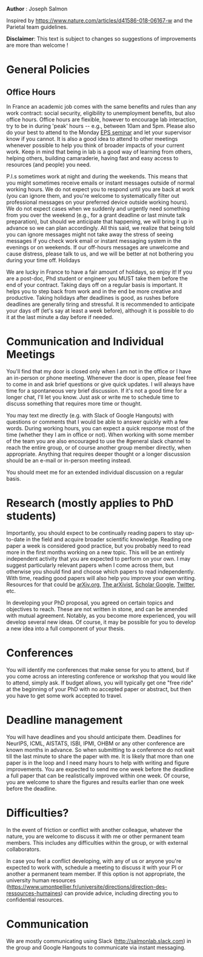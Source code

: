 **Author** : Joseph Salmon

Inspired by https://www.nature.com/articles/d41586-018-06167-w and the Parietal team guidelines.

**Disclaimer**:
This text is subject to changes so suggestions of improvements are more than welcome !


# General Policies

## Office Hours

In France an academic job comes with the same benefits and rules than any work contract: social security, eligibility to unemployment benefits, but also office hours. Office hours are flexible, however to encourage lab interaction, try to be in during 'peak' hours -- e.g., between 10am and 5pm. Please also do your best to attend to the Monday [EPS seminar](https://imag.edu.umontpellier.fr/seminaires/seminaires-eps/) and let your supervisor know if you cannot. It is also a good idea to attend to other meetings whenever possible to help you think of broader impacts of your current work. Keep in mind that being in lab is a good way of learning from others, helping others, building camaraderie, having fast and easy access to resources (and people) you need.

P.I.s sometimes work at night and during the weekends. This means that you might sometimes receive emails or instant messages outside of normal working hours. We do not expect you to respond until you are back at work (you can ignore them, and you're welcome to systematically filter out professional messages on your preferred device outside working hours). We do not expect cases when we suddenly and urgently need something from you over the weekend (e.g., for a grant deadline or last minute talk preparation), but should we anticipate that happening, we will bring it up in advance so we can plan accordingly. All this said, we realize that being told you can ignore messages might not take away the stress of seeing messages if you check work email or instant messaging system in the evenings or on weekends. If our off-hours messages are unwelcome and cause distress, please talk to us, and we will be better at not bothering you during your time off.
Holidays

We are lucky in France to have a fair amount of holidays, so enjoy it! If you are a post-doc, Phd student or engineer you MUST take them before the end of your contract. Taking days off on a regular basis is important. It helps you to step back from work and in the end be more creative and productive. Taking holidays after deadlines is good, as rushes before deadlines are generally tiring and stressful. It is recommended to anticipate your days off (let's say at least a week before), although it is possible to do it at the last minute a day before if needed.

# Communication and Individual Meetings

You'll find that my door is closed only when I am not in the office or I have an in-person or phone meeting. Whenever the door is open, please feel free to come in and ask brief questions or give quick updates. I will always have time for a spontaneous very brief discussion. If it's not a good time for a longer chat, I'll let you know. Just ask or write me to schedule time to discuss something that requires more time or thought.

You may text me directly (e.g. with Slack of Google Hangouts) with questions or comments that I would be able to answer quickly with a few words. During working hours, you can expect a quick response most of the time (whether they I am in office or not). When working with some member of the team you are also encouraged to use the #general slack channel to reach the entire group, or of course another group member directly, when appropriate. Anything that requires deeper thought or a longer discussion should be an e-mail or in-person meeting instead.

You should meet me for an extended individual discussion on a regular basis.

# Research (mostly applies to PhD students)

Importantly, you should expect to be continually reading papers to stay up-to-date in the field and acquire broader scientific knowledge. Reading one paper a week is considered good practice, but you probably need to read more in the first months working on a new topic. This will be an entirely independent activity that you are expected to perform on your own. I may suggest particularly relevant papers when I come across them, but otherwise you should find and choose which papers to read independently. With time, reading good papers will also help you improve your own writing.
Resources for that could be [arXiv.org](https://arxiv.org/), [The arXivist](http://arxivist.com/), [Scholar Google](https://scholar.google.fr/), [Twitter](https://twitter.com), etc.

In developing your PhD proposal, you agreed on certain topics and objectives to reach. These are not written in stone, and can be amended with mutual agreement. Notably, as you become more experienced, you will develop several new ideas. Of course, it may be possible for you to develop a new idea into a full component of your thesis.

# Conferences

You will identify me conferences that make sense for you to attend, but if you come across an interesting conference or workshop that you would like to attend, simply ask. If budget allows, you will typically get one "free ride" at the beginning of your PhD with no accepted paper or abstract, but then you have to get some work accepted to travel.

# Deadline management

You will have deadlines and you should anticipate them. Deadlines for NeurIPS, ICML, AISTATS, ISBI, IPMI, OHBM or any other conference are known months in advance. So when submitting to a conference do not wait till the last minute to share the paper with me. It is likely that more than one paper is in the loop and I need many hours to help with writing and figure improvements. You are expected to send me one week before the deadline a full paper that can be realistically improved within one week. Of course, you are welcome to share the figures and results earlier than one week before the deadline.

# Difficulties?

In the event of friction or conflict with another colleague, whatever the nature, you are welcome to discuss it with me or other permanent team members. This includes any difficulties within the group, or with external collaborators.

In case you feel a conflict developing, with any of us or anyone you're expected to work with, schedule a meeting to discuss it with your PI or another a permanent team member. If this option is not appropriate, the university human resources (https://www.umontpellier.fr/universite/directions/direction-des-ressources-humaines) can provide advice, including directing you to confidential resources.

# Communication

We are mostly communicating using Slack (http://salmonlab.slack.com) in the group and Google Hangouts to communicate via instant messaging.